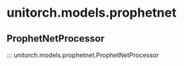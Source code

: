 # unitorch.models.prophetnet

## ProphetNetProcessor

::: unitorch.models.prophetnet.ProphetNetProcessor


